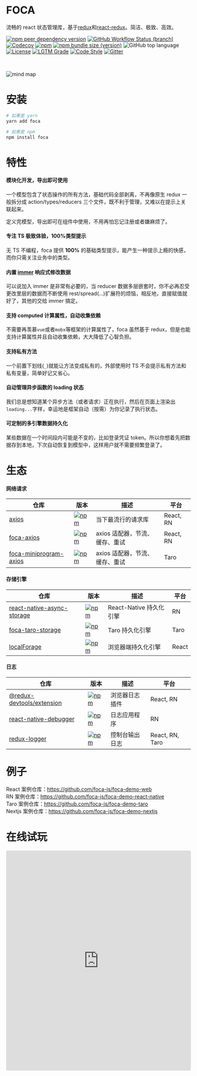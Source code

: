 # FOCA

流畅的 react 状态管理库，基于[redux](https://github.com/reduxjs/redux)和[react-redux](https://github.com/reduxjs/react-redux)。简洁、极致、高效。

[![npm peer dependency version](https://img.shields.io/npm/dependency-version/foca/peer/react?logo=react)](https://github.com/facebook/react)
[![GitHub Workflow Status (branch)](https://img.shields.io/github/workflow/status/foca-js/foca/Test/master?label=test&logo=jest)](https://github.com/foca-js/foca/actions)
[![Codecov](https://img.shields.io/codecov/c/github/foca-js/foca?logo=codecov)](https://codecov.io/gh/foca-js/foca)
[![npm](https://img.shields.io/npm/v/foca?logo=npm)](https://www.npmjs.com/package/foca)
[![npm bundle size (version)](https://img.shields.io/bundlephobia/minzip/foca?label=bundle+size&cacheSeconds=3600&logo=esbuild)](https://bundlephobia.com/package/foca@latest)
![GitHub top language](https://img.shields.io/github/languages/top/foca-js/foca?logo=typescript)
[![License](https://img.shields.io/github/license/foca-js/foca?logo=open-source-initiative)](https://github.com/foca-js/foca/blob/master/LICENSE)
[![LGTM Grade](https://img.shields.io/lgtm/grade/javascript/github/foca-js/foca?label=code%20quality&logo=lgtm)](https://lgtm.com/projects/g/foca-js/foca)
[![Code Style](https://img.shields.io/badge/code_style-prettier-ff69b4.svg?logo=prettier)](https://github.com/prettier/prettier)
[![Gitter](https://img.shields.io/gitter/room/foca-js/foca?logo=gitter)](https://gitter.im/foca-js/foca)

<br>

![mind map](../mindMap.svg)

# 安装

```bash
# 如果是 yarn
yarn add foca

# 如果是 npm
npm install foca
```

# 特性

#### 模块化开发，导出即可使用

一个模型包含了状态操作的所有方法，基础代码全部剥离，不再像原生 redux 一般拆分成 action/types/reducers 三个文件，既不利于管理，又难以在提示上关联起来。

定义完模型，导出即可在组件中使用，不用再怕忘记注册或者嫌麻烦了。

#### 专注 TS 极致体验，100%类型提示

无 TS 不编程，foca 提供 **100%** 的基础类型提示，能产生一种提示上瘾的快感，而你只需关注业务中的类型。

#### 内置 [immer](https://github.com/immerjs/immer) 响应式修改数据

可以说加入 immer 是非常有必要的，当 reducer 数据多层嵌套时，你不必再忍受更改里层的数据而不断使用 rest/spread(...)扩展符的烦恼，相反地，直接赋值就好了，其他的交给 immer 搞定。

#### 支持 computed 计算属性，自动收集依赖

不需要再羡慕`vue`或者`mobx`等框架的计算属性了，foca 虽然基于 redux，但是也能支持计算属性并且自动收集依赖，大大降低了心智负担。

#### 支持私有方法

一个前置下划线(`_`)就能让方法变成私有的，外部使用时 TS 不会提示私有方法和私有变量，简单好记又省心。

#### 自动管理异步函数的 loading 状态

我们总是想知道某个异步方法（或者请求）正在执行，然后在页面上渲染出`loading...`字样，幸运地是框架自动（按需）为你记录了执行状态。

#### 可定制的多引擎数据持久化

某些数据在一个时间段内可能是不变的，比如登录凭证 token。所以你想着先把数据存到本地，下次自动恢复到模型中，这样用户就不需要频繁登录了。

# 生态

#### 网络请求

| 仓库                                                                        | 版本                                                                                                                | 描述                           | 平台      |
| --------------------------------------------------------------------------- | ------------------------------------------------------------------------------------------------------------------- | ------------------------------ | --------- |
| [axios](https://github.com/axios/axios)                                     | [![npm](https://img.shields.io/npm/v/axios)](https://www.npmjs.com/package/axios)                                   | 当下最流行的请求库             | React, RN |
| [foca-axios](https://github.com/foca-js/foca-axios)                         | [![npm](https://img.shields.io/npm/v/foca-axios)](https://www.npmjs.com/package/foca-axios)                         | axios 适配器，节流、缓存、重试 | React, RN |
| [foca-miniprogram-axios](https://github.com/foca-js/foca-miniprogram-axios) | [![npm](https://img.shields.io/npm/v/foca-miniprogram-axios)](https://www.npmjs.com/package/foca-miniprogram-axios) | axios 适配器，节流、缓存、重试 | Taro      |

#### 存储引擎

| 仓库                                                                                      | 版本                                                                                                                                                      | 描述                    | 平台  |
| ----------------------------------------------------------------------------------------- | --------------------------------------------------------------------------------------------------------------------------------------------------------- | ----------------------- | ----- |
| [react-native-async-storage](https://github.com/react-native-async-storage/async-storage) | [![npm](https://img.shields.io/npm/v/@react-native-async-storage/async-storage)](https://www.npmjs.com/package/@react-native-async-storage/async-storage) | React-Native 持久化引擎 | RN    |
| [foca-taro-storage](https://github.com/foca-js/foca-taro-storage)                         | [![npm](https://img.shields.io/npm/v/foca-taro-storage)](https://www.npmjs.com/package/foca-taro-storage)                                                 | Taro 持久化引擎         | Taro  |
| [localForage](https://github.com/localForage/localForage)                                 | [![npm](https://img.shields.io/npm/v/localforage)](https://www.npmjs.com/package/localforage)                                                             | 浏览器端持久化引擎      | React |

#### 日志

| 仓库                                                                       | 版本                                                                                                                      | 描述           | 平台            |
| -------------------------------------------------------------------------- | ------------------------------------------------------------------------------------------------------------------------- | -------------- | --------------- |
| [@redux-devtools/extension](https://github.com/reduxjs/redux-devtools)     | [![npm](https://img.shields.io/npm/v/@redux-devtools/extension)](https://www.npmjs.com/package/@redux-devtools/extension) | 浏览器日志插件 | React, RN       |
| [react-native-debugger](https://github.com/jhen0409/react-native-debugger) | [![npm](https://img.shields.io/npm/v/react-native-debugger)](https://www.npmjs.com/package/react-native-debugger)         | 日志应用程序   | RN              |
| [redux-logger](https://github.com/LogRocket/redux-logger)                  | [![npm](https://img.shields.io/npm/v/redux-logger)](https://www.npmjs.com/package/redux-logger)                           | 控制台输出日志 | React, RN, Taro |

# 例子

React 案例仓库：https://github.com/foca-js/foca-demo-web
<br>
RN 案例仓库：https://github.com/foca-js/foca-demo-react-native
<br>
Taro 案例仓库：https://github.com/foca-js/foca-demo-taro
<br>
Nextjs 案例仓库：https://github.com/foca-js/foca-demo-nextjs
<br>

# 在线试玩

<iframe src="https://codesandbox.io/embed/foca-demos-e8rh3?fontsize=14&hidenavigation=1&theme=dark&view=preview"
     style="width:100%; height:600px; border:0; border-radius: 4px; overflow:hidden;"
     title="foca-demos"
     allow="accelerometer; ambient-light-sensor; camera; encrypted-media; geolocation; gyroscope; hid; microphone; midi; payment; usb; vr; xr-spatial-tracking"
     sandbox="allow-forms allow-modals allow-popups allow-presentation allow-same-origin allow-scripts"
   ></iframe>

